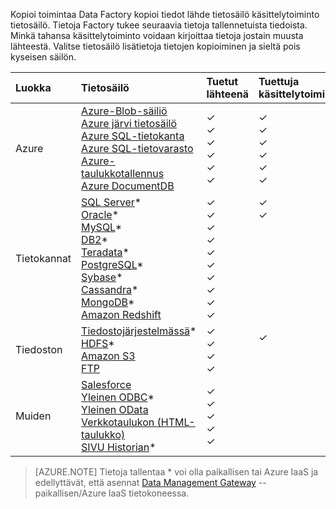 Kopioi toimintaa Data Factory kopioi tiedot lähde tietosäilö käsittelytoiminto tietosäilö. Tietoja Factory tukee seuraavia tietoja tallennetuista tiedoista. Minkä tahansa käsittelytoiminto voidaan kirjoittaa tietoja jostain muusta lähteestä. Valitse tietosäilö lisätietoja tietojen kopioiminen ja sieltä pois kyseisen säilön.

Luokka | Tietosäilö | Tuetut lähteenä | Tuettuja käsittelytoiminto
:------- | :--------- | :------------------ | :-----------------
Azure | [Azure-Blob-säiliö](../articles/data-factory/data-factory-azure-blob-connector.md) <br/> [Azure järvi tietosäilö](../articles/data-factory/data-factory-azure-datalake-connector.md) <br/> [Azure SQL-tietokanta](../articles/data-factory/data-factory-azure-sql-connector.md) <br/> [Azure SQL-tietovarasto](../articles/data-factory/data-factory-azure-sql-data-warehouse-connector.md) <br/> [Azure-taulukkotallennus](../articles/data-factory/data-factory-azure-table-connector.md) <br/> [Azure DocumentDB](../articles/data-factory/data-factory-azure-documentdb-connector.md) <br/> | ✓ <br/> ✓ <br/> ✓ <br/> ✓ <br/> ✓ <br/> ✓ | ✓ <br/> ✓ <br/> ✓ <br/> ✓ <br/> ✓ <br/> ✓
Tietokannat | [SQL Server](../articles/data-factory/data-factory-sqlserver-connector.md)\* <br/> [Oracle](../articles/data-factory/data-factory-onprem-oracle-connector.md)\* <br/> [MySQL](../articles/data-factory/data-factory-onprem-mysql-connector.md)\* <br/> [DB2](../articles/data-factory/data-factory-onprem-db2-connector.md)\* <br/> [Teradata](../articles/data-factory/data-factory-onprem-teradata-connector.md)\* <br/> [PostgreSQL](../articles/data-factory/data-factory-onprem-postgresql-connector.md)\* <br/> [Sybase](../articles/data-factory/data-factory-onprem-sybase-connector.md)\* <br/>[Cassandra](../articles/data-factory/data-factory-onprem-cassandra-connector.md)\* <br/>[MongoDB](../articles/data-factory/data-factory-on-premises-mongodb-connector.md)\*<br/>[Amazon Redshift](../articles/data-factory/data-factory-amazon-redshift-connector.md) | ✓ <br/> ✓ <br/> ✓ <br/> ✓ <br/> ✓ <br/> ✓<br/> ✓ <br/> ✓ <br/> ✓ <br/> ✓ | ✓ <br/> ✓ <br/> &nbsp; <br/> &nbsp; <br/> &nbsp; <br/> &nbsp;<br/> &nbsp;<br/> &nbsp;<br/> &nbsp; <br/>&nbsp;
Tiedoston | [Tiedostojärjestelmässä](../articles/data-factory/data-factory-onprem-file-system-connector.md)\* <br/> [HDFS](../articles/data-factory/data-factory-hdfs-connector.md)\* <br/> [Amazon S3](../articles/data-factory/data-factory-amazon-simple-storage-service-connector.md) <br/> [FTP](../articles/data-factory/data-factory-ftp-connector.md)| ✓ <br/> ✓ <br/> ✓ <br/> ✓ | ✓ <br/> &nbsp;<br/>&nbsp;
Muiden | [Salesforce](../articles/data-factory/data-factory-salesforce-connector.md)<br/> [Yleinen ODBC](../articles/data-factory/data-factory-odbc-connector.md)\* <br/> [Yleinen OData](../articles/data-factory/data-factory-odata-connector.md) <br/> [Verkkotaulukon (HTML-taulukko)](../articles/data-factory/data-factory-web-table-connector.md) <br/> [SIVU Historian](../articles/data-factory/data-factory-odbc-connector.md#ge-historian-store)* | ✓ <br/> ✓ <br/> ✓ <br/> ✓ <br/> ✓  | &nbsp; <br/> &nbsp; <br/> &nbsp; <br/> &nbsp;<br/> &nbsp;<br/> &nbsp;

> [AZURE.NOTE] Tietoja tallentaa * voi olla paikallisen tai Azure IaaS ja edellyttävät, että asennat [Data Management Gateway](../articles/data-factory/data-factory-data-management-gateway.md) --paikallisen/Azure IaaS tietokoneessa.


